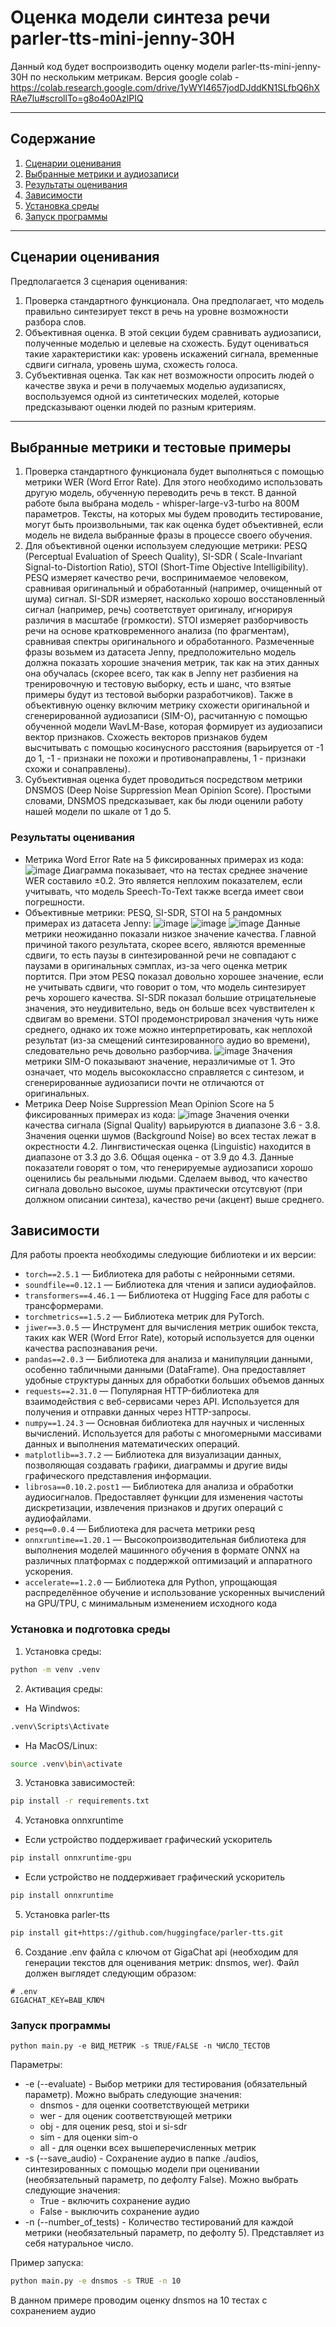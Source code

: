 # Оценка модели синтеза речи parler-tts-mini-jenny-30H

Данный код будет воспроизводить оценку модели parler-tts-mini-jenny-30H по нескольким метрикам. Версия google
colab - https://colab.research.google.com/drive/1yWYI4657jodDJddKN1SLfbQ6hXRAe7lu#scrollTo=g8o4o0AzlPIQ

---

## Содержание

1. [Сценарии оценивания](#сценарии-оценивания)
2. [Выбранные метрики и аудиозаписи](#установка)
3. [Результаты оценивания](#результаты-оценивания)
4. [Зависимости](#зависимости)
5. [Установка среды](#установка-среды-и-программы)
6. [Запуск программы](#запуск-программы)

---

## Сценарии оценивания

Предполагается 3 сценария оценивания:

1) Проверка стандартного функционала. Она предполагает, что модель правильно синтезирует текст в речь на уровне
   возможности разбора слов.
2) Объективная оценка. В этой секции будем сравнивать аудиозаписи, полученные моделью и целевые на схожесть. Будут
   оцениваться такие характеристики как: уровень искажений сигнала, временные сдвиги сигнала, уровень шума, схожесть
   голоса.
3) Субъективная оценка. Так как нет возможности опросить людей о качестве звука и речи в получаемых моделью аудизаписях,
   воспользуемся одной из синтетических моделей, которые предсказывают оценки людей по разным критериям.

---

## Выбранные метрики и тестовые примеры

1. Проверка стандартного функционала будет выполняться с помощью метрики WER (Word Error Rate). Для этого необходимо
   использовать другую модель, обученную переводить речь в текст. В данной работе была выбрана модель -
   whisper-large-v3-turbo на 800M параметров. Тексты, на которых мы будем проводить тестирование, могут быть
   произвольными, так как
   оценка будет объективней, если модель не видела выбранные фразы в процессе своего обучения.
2. Для объективной оценки используем следующие метрики: PESQ (Perceptual Evaluation of Speech Quality), SI-SDR (
   Scale-Invariant Signal-to-Distortion Ratio), STOI (Short-Time Objective Intelligibility). PESQ измеряет качество
   речи, воспринимаемое человеком, сравнивая оригинальный и обработанный (например, очищенный от шума) сигнал. SI-SDR
   измеряет, насколько хорошо восстановленный сигнал (например, речь) соответствует оригиналу, игнорируя различия в
   масштабе (громкости). STOI измеряет разборчивость речи на основе кратковременного анализа (по фрагментам), сравнивая
   спектры оригинального и обработанного. Размеченные фразы возьмем из датасета Jenny, предположительно модель должна
   показать хорошие значения метрик, так как на этих данных она обучалась (скорее всего, так как в Jenny нет разбиения
   на тренировочную и тестовую выборку, есть и шанс, что взятые примеры будут из тестовой выборки разработчиков). Также
   в объективную оценку включим метрику схожести оригинальной и сгенерированной аудиозаписи (SIM-O), расчитанную с
   помощью
   обученной модели WavLM-Base, которая формирует из аудиозаписи вектор признаков. Схожесть векторов признаков будем
   высчитывать с помощью косинусного расстояния (варьируется от -1 до 1, -1 - признаки не похожи и противонаправлены,
   1 - признаки
   схожи и сонаправлены).
3. Субъективная оценка будет проводиться посредством метрики DNSMOS (Deep Noise Suppression Mean Opinion Score).
   Простыми словами, DNSMOS предсказывает, как бы люди оценили работу нашей модели по шкале от 1 до 5.

### Результаты оценивания

- Метрика Word Error Rate на 5 фиксированных примерах из кода:
  ![image](./examples/wer.png)
  Диаграмма показывает, что на тестах среднее значение WER составило ±0.2. Это является неплохим показателем, если
  учитывать, что модель Speech-To-Text также всегда имеет свои погрешности.
- Объективные метрики: PESQ, SI-SDR, STOI на 5 рандомных примерах из датасета Jenny:
  ![image](./examples/pesq.png) ![image](./examples/si-sdr.png) ![image](./examples/stoi.png)
  Данные метрики неожиданно показали низкое значение качества.
  Главной причиной такого результата, скорее всего, являются временные сдвиги, то есть паузы в синтезированной речи не
  совпадают с паузами в оригинальных сэмплах, из-за чего оценка метрик портится. При этом PESQ показал довольно хорошее
  значение, если не учитывать сдвиги, что говорит о том, что модель синтезирует речь хорошего качества. SI-SDR показал
  большие отрицательнеые значения, это неудивительно, ведь он больше всех чувствителен к сдвигам во времени. STOI
  продемонстрировал значения чуть ниже среднего, однако их тоже можно интерпретировать, как неплохой результат (из-за
  смещений синтезированного аудио во времени), следовательно речь довольно разборчива.
  ![image](./examples/SIM-O.png)
  Значения метрики SIM-O показывают значение, неразличимые от 1. Это означает, что модель высококлассно справляется с
  синтезом, и сгенерированные аудиозаписи почти не отличаются от оригинальных.
- Метрика Deep Noise Suppression Mean Opinion Score на 5 фиксированных примерах из кода:
  ![image](./examples/dnsmos.png)
  Значения оченки качества сигнала (Signal Quality) варьируются в диапазоне 3.6 - 3.8. Значения оценки шумов (Background
  Noise) во всех тестах лежат в окрестности 4.2. Лингвистическая оценка (Linguistic) находится в диапазоне от 3.3 до
  3.6. Общая оценка - от 3.9 до 4.3. Данные показатели говорят о том, что генерируемые аудиозаписи хорошо оценились бы
  реальными людьми. Сделаем вывод, что качество сигнала довольно высокое, шумы практически отсутсвуют (при должном
  описании синтеза), качество речи (акцент) выше среднего.

## Зависимости

Для работы проекта необходимы следующие библиотеки и их версии:

- `torch==2.5.1` — Библиотека для работы с нейронными сетями.
- `soundfile==0.12.1` — Библиотека для чтения и записи аудиофайлов.
- `transformers==4.46.1` — Библиотека от Hugging Face для работы с трансформерами.
- `torchmetrics==1.5.2` — Библиотека метрик для PyTorch.
- `jiwer==3.0.5` — Инструмент для вычисления метрик ошибок текста, таких как WER (Word Error Rate), который используется
  для оценки качества распознавания речи.
- `pandas==2.0.3` — Библиотека для анализа и манипуляции данными, особенно табличными данными (DataFrame). Она
  предоставляет удобные структуры данных для обработки больших объемов данных
- `requests==2.31.0` — Популярная HTTP-библиотека для взаимодействия с веб-сервисами через API. Используется для
  получения и отправки данных через HTTP-запросы.
- `numpy==1.24.3` — Основная библиотека для научных и численных вычислений. Используется для работы с многомерными
  массивами данных и выполнения математических операций.
- `matplotlib==3.7.2` — Библиотека для визуализации данных, позволяющая создавать графики, диаграммы и другие виды
  графического представления информации.
- `librosa==0.10.2.post1` — Библиотека для анализа и обработки аудиосигналов. Предоставляет функции для изменения
  частоты дискретизации, извлечения признаков и других операций с аудиофайлами.
- `pesq==0.0.4` — Библиотека для расчета метрики pesq
- `onnxruntime==1.20.1` — Высокопроизводительная библиотека для выполнения моделей машинного обучения в формате ONNX на
  различных платформах с поддержкой оптимизаций и аппаратного ускорения.
- `accelerate==1.2.0` — Библиотека для Python, упрощающая распределённое обучение и использование ускоренных вычислений
  на GPU/TPU, с минимальным изменением исходного кода

### Установка и подготовка среды

1. Установка среды:

```bash
python -m venv .venv
```

2. Активация среды:

- На Windwos:

```bash
.venv\Scripts\Activate
```

- На MacOS/Linux:

```bash
source .venv\bin\activate
```

3. Установка зависимостей:

```bash
pip install -r requirements.txt
```

4. Установка onnxruntime

- Если устройство поддерживает графический ускоритель

```bash
pip install onnxruntime-gpu
```

- Если устройство не поддерживает графический ускоритель

```bash
pip install onnxruntime
```

5. Установка parler-tts

```bash
pip install git+https://github.com/huggingface/parler-tts.git
```

6. Создание .env файла с ключом от GigaChat api (необходим для генерации текстов для оценивания метрик: dnsmos, wer).
   Файл должен выглядет следующим образом:

```
# .env
GIGACHAT_KEY=ВАШ_КЛЮЧ
```

### Запуск программы

```
python main.py -e ВИД_МЕТРИК -s TRUE/FALSE -n ЧИСЛО_ТЕСТОВ
```

Параметры:

- -e (--evaluate) - Выбор метрики для тестирования (обязательный параметр). Можно выбрать следующие значения:
    - dnsmos - для оценки соответствующей метрики
    - wer - для оценик соответствующей метрики
    - obj - для оценик pesq, stoi и si-sdr
    - sim - для оценки sim-o
    - all - для оценки всех вышеперечисленных метрик
- -s (--save_audio) - Сохранение аудио в папке ./audios, синтезированных с помощью модели при оценивании (необязательный
  параметр, по дефолту False). Можно выбрать следующие
  значения:
    - True - включить сохранение аудио
    - False - выключить сохранение аудио
- -n (--number_of_tests) - Количество тестирований для каждой метрики (необязательный параметр, по дефолту 5).
  Представляет из себя натуральное число.

Пример запуска:

```bash
python main.py -e dnsmos -s TRUE -n 10
```

В данном примере проводим оценку dnsmos на 10 тестах с сохранением аудио
